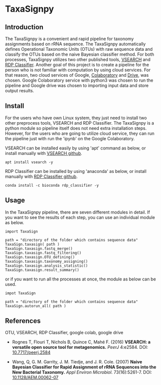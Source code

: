 
# TaxaSignpy

## Introduction

The TaxaSignpy is a convenient and rapid pipeline for taxonomy assignments based on rRNA sequence. The TaxaSignpy automatically defines Operational Taxonomic Units (OTUs) with raw sequence data and classify the OTUs based on the naive Bayesian classifier method. For both processes, TaxaSignpy utilizes two other published tools, [VSEARCH](https://github.com/torognes/vsearch/) and [RDP Classifier](http://rdp.cme.msu.edu/classifier/classifier.jsp).
Another goal of this project is to create a pipeline for the person who is not familiar with computation by using cloud services. For that reason, two cloud services of Google, [Colaboratory](https://colab.research.google.com/notebooks/intro.ipynb) and [Drive](https://www.google.com/drive/), was chosen. Google Colaboratory service with python3 was chosen to run the pipeline and Google drive was chosen to importing input data and store output results.

## Install

For the users who have own Linux system, they just need to install two other preprocess tools, VSEARCH and RDP Classifier. The TaxaSignpy is a python module so pipeline itself does not need extra installation steps. 
However, for the users who are going to utilize cloud service, they can run the pipeline just with run the 'ipynb' on the Google Colaboratory.

VSEARCH can be installed easily by using 'apt' command as below, or install manually with [VSEARCH github](https://github.com/torognes/vsearch/).

`apt install vsearch -y`

RDP Classifier can be installed by using 'anaconda' as below, or install manually with [RDP Classifier github](https://github.com/rdpstaff/classifier).

`conda install -c bioconda rdp_classifier -y`

## Usage
In the TaxaSignpy pipeline, there are seven different modules in detail. If you want to see the results of each step, you can use an individual module as below.

```
import TaxaSign

path = "directory of the folder which contains sequence data"
TaxaSign.taxasign( path )
TaxaSign.taxasign.fastq_merge()
TaxaSign.taxasign.fastq_filtering()
TaxaSign.taxasign.OTU_defining()
TaxaSign.taxasign.taxonomy_assigning()
TaxaSign.taxasign.analysis_statistic()
TaxaSign.taxasign.result_summary()
```

or if you want to run all the processes at once, the module as below can be used.

```
impot TaxaSign

path = "directory of the folder which contains sequence data"
TaxaSign.autorun_all( path )
```

## References
OTU, VSEARCH, RDP Classifier, google colab, google drive

* Rognes T, Flouri T, Nichols B, Quince C, Mahé F. (2016)
**VSEARCH: a versatile open source tool for metagenomics.** *PeerJ* 4:e2584. DOI: [10.7717/peerj.2584](https://peerj.com/articles/2584/)

* Wang, Q, G. M. Garrity, J. M. Tiedje, and J. R. Cole. (2007)
**Naive Bayesian Classifier for Rapid Assignment of rRNA Sequences into the New Bacterial Taxonomy.** *Appl Environ Microbiol.* 73(16):5261-7. DOI: [10.1128/AEM.00062-07](https://aem.asm.org/content/73/16/5261.short)

